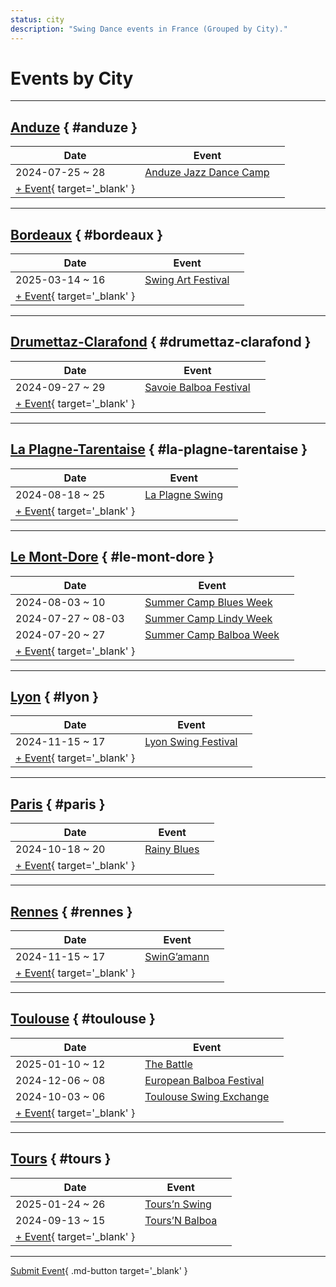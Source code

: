 ```yaml
---
status: city
description: "Swing Dance events in France (Grouped by City)."
---
```


# Events by City

---

## <a id=anduze></a>[Anduze](#anduze) { #anduze }

| Date | Event | |
| --- | --- | --- |
| 2024-07-25 ~ 28 | [Anduze Jazz Dance Camp](anduze-jazz-dance-camp-2024.md) |  |
| [+ Event](https://github.com/swingdance/events/issues/new?assignees=&labels=add+event&projects=&template=02-add_entity.yml&title=%5B2024%2Ffr%5D%20%3CName%3E&region=fr&province=Anduze&city=Anduze&org_id=&date_starts=2024-&date_ends=2024-){ target='_blank' }

---

## <a id=bordeaux></a>[Bordeaux](#bordeaux) { #bordeaux }

| Date | Event | |
| --- | --- | --- |
| 2025-03-14 ~ 16 | [Swing Art Festival](swing-art-festival-2025.md) |  |
| [+ Event](https://github.com/swingdance/events/issues/new?assignees=&labels=add+event&projects=&template=02-add_entity.yml&title=%5B2024%2Ffr%5D%20%3CName%3E&region=fr&province=Bordeaux&city=Bordeaux&org_id=&date_starts=2024-&date_ends=2024-){ target='_blank' }

---

## <a id=drumettaz-clarafond></a>[Drumettaz-Clarafond](#drumettaz-clarafond) { #drumettaz-clarafond }

| Date | Event | |
| --- | --- | --- |
| 2024-09-27 ~ 29 | [Savoie Balboa Festival](savoie-balboa-festival-2024.md) |  |
| [+ Event](https://github.com/swingdance/events/issues/new?assignees=&labels=add+event&projects=&template=02-add_entity.yml&title=%5B2024%2Ffr%5D%20%3CName%3E&region=fr&province=Drumettaz-Clarafond&city=Drumettaz-Clarafond&org_id=&date_starts=2024-&date_ends=2024-){ target='_blank' }

---

## <a id=la-plagne-tarentaise></a>[La Plagne-Tarentaise](#la-plagne-tarentaise) { #la-plagne-tarentaise }

| Date | Event | |
| --- | --- | --- |
| 2024-08-18 ~ 25 | [La Plagne Swing](la-plagne-swing-2024.md) |  |
| [+ Event](https://github.com/swingdance/events/issues/new?assignees=&labels=add+event&projects=&template=02-add_entity.yml&title=%5B2024%2Ffr%5D%20%3CName%3E&region=fr&province=La%20Plagne-Tarentaise&city=La%20Plagne-Tarentaise&org_id=&date_starts=2024-&date_ends=2024-){ target='_blank' }

---

## <a id=le-mont-dore></a>[Le Mont-Dore](#le-mont-dore) { #le-mont-dore }

| Date | Event | |
| --- | --- | --- |
| 2024-08-03 ~ 10 | [Summer Camp Blues Week](summer-camp-blues-week-2024.md) |  |
| 2024-07-27 ~ 08-03 | [Summer Camp Lindy Week](summer-camp-lindy-week-2024.md) |  |
| 2024-07-20 ~ 27 | [Summer Camp Balboa Week](summer-camp-balboa-week-2024.md) |  |
| [+ Event](https://github.com/swingdance/events/issues/new?assignees=&labels=add+event&projects=&template=02-add_entity.yml&title=%5B2024%2Ffr%5D%20%3CName%3E&region=fr&province=Le%20Mont-Dore&city=Le%20Mont-Dore&org_id=&date_starts=2024-&date_ends=2024-){ target='_blank' }

---

## <a id=lyon></a>[Lyon](#lyon) { #lyon }

| Date | Event | |
| --- | --- | --- |
| 2024-11-15 ~ 17 | [Lyon Swing Festival](lyon-swing-festival-2024.md) |  |
| [+ Event](https://github.com/swingdance/events/issues/new?assignees=&labels=add+event&projects=&template=02-add_entity.yml&title=%5B2024%2Ffr%5D%20%3CName%3E&region=fr&province=Lyon&city=Lyon&org_id=&date_starts=2024-&date_ends=2024-){ target='_blank' }

---

## <a id=paris></a>[Paris](#paris) { #paris }

| Date | Event | |
| --- | --- | --- |
| 2024-10-18 ~ 20 | [Rainy Blues](rainy-blues-2024.md) |  |
| [+ Event](https://github.com/swingdance/events/issues/new?assignees=&labels=add+event&projects=&template=02-add_entity.yml&title=%5B2024%2Ffr%5D%20%3CName%3E&region=fr&province=Paris&city=Paris&org_id=&date_starts=2024-&date_ends=2024-){ target='_blank' }

---

## <a id=rennes></a>[Rennes](#rennes) { #rennes }

| Date | Event | |
| --- | --- | --- |
| 2024-11-15 ~ 17 | [SwinG’amann](swingamann-2024.md) |  |
| [+ Event](https://github.com/swingdance/events/issues/new?assignees=&labels=add+event&projects=&template=02-add_entity.yml&title=%5B2024%2Ffr%5D%20%3CName%3E&region=fr&province=Rennes&city=Rennes&org_id=&date_starts=2024-&date_ends=2024-){ target='_blank' }

---

## <a id=toulouse></a>[Toulouse](#toulouse) { #toulouse }

| Date | Event | |
| --- | --- | --- |
| 2025-01-10 ~ 12 | [The Battle](the-battle-2025.md) |  |
| 2024-12-06 ~ 08 | [European Balboa Festival](european-balboa-festival-2024.md) |  |
| 2024-10-03 ~ 06 | [Toulouse Swing Exchange](toulouse-swing-exchange-2024.md) |  |
| [+ Event](https://github.com/swingdance/events/issues/new?assignees=&labels=add+event&projects=&template=02-add_entity.yml&title=%5B2024%2Ffr%5D%20%3CName%3E&region=fr&province=Toulouse&city=Toulouse&org_id=&date_starts=2024-&date_ends=2024-){ target='_blank' }

---

## <a id=tours></a>[Tours](#tours) { #tours }

| Date | Event | |
| --- | --- | --- |
| 2025-01-24 ~ 26 | [Tours’n Swing](tours-n-swing-2025.md) |  |
| 2024-09-13 ~ 15 | [Tours’N Balboa](tours-n-balboa-2024.md) |  |
| [+ Event](https://github.com/swingdance/events/issues/new?assignees=&labels=add+event&projects=&template=02-add_entity.yml&title=%5B2024%2Ffr%5D%20%3CName%3E&region=fr&province=Tours&city=Tours&org_id=&date_starts=2024-&date_ends=2024-){ target='_blank' }

---

[Submit Event](https://github.com/swingdance/events/issues/new?assignees=&labels=add+event&projects=&template=02-add_entity.yml&title=%5Bfr%5D%20%3CName%3E&region=fr&province=&city=&org_id=2024){ .md-button target='_blank' }
